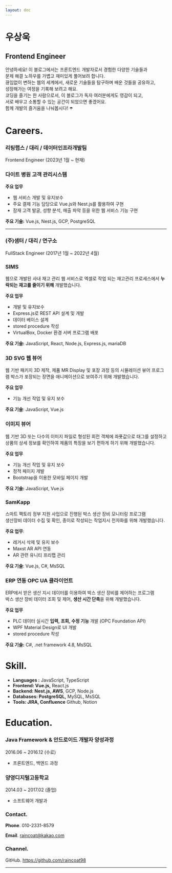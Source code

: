 ```yaml
---
layout: doc
---
```


# 우상욱

## Frontend Engineer

안녕하세요! 이 블로그에서는 프론트엔드 개발자로서 경험한 다양한 기술들과<br>
문제 해결 노하우를 가볍고 재미있게 풀어보려 합니다.<br>
끊임없이 변하는 웹의 세계에서, 새로운 기술들을 탐구하며 배운 것들을 공유하고,<br>
성장해가는 여정을 기록해 보려고 해요.<br>
코딩을 즐기는 한 사람으로서, 이 블로그가 독자 여러분에게도 영감이 되고,<br>
서로 배우고 소통할 수 있는 공간이 되었으면 좋겠어요.<br>
함께 개발의 즐거움을 나눠봅시다! ☂️

# Careers.

### 리팅랩스 / 대리 / 데이터인프라개발팀

Frontend Engineer (2023년 1월 ~ 현재)

### 다이트 병원 고객 관리시스템

**주요 업무**

- 웹 서비스 개발 및 유지보수
- 주요 결제 기능 담당으로 Vue.js와 Nest.js를 활용하여 구현
- 잠재 고객 발굴, 성향 분석, 매출 파악 등을 위한 웹 서비스 기능 구현

**주요 기술:** Vue.js, Nest.js, GCP, PostgreSQL

---

### (주)샘터 / 대리 / 연구소

FullStack Engineer (2017년 1월 ~ 2022년 4월)

### SIMS

웹으로 개발된 사내 재고 관리 웹 서비스로 엑셀로 작업 되는 재고관리 프로세스에서
**누락되는 재고를 줄이기 위해** 개발했습니다.

**주요 업무**

- 개발 및 유지보수
- Express.js로 REST API 설계 및 개발
- 데이터 베이스 설계
- stored procedure 작성
- VirtualBox, Docker 환경 서버 프로그램 배포

**주요 기술:** JavaScript, React, Node.js, Express.js, mariaDB

### 3D SVG 웹 뷰어

웹 기반 패키지 3D 제작, 제품 MR Display 및 포장 과정 등의 시뮬레이션 뷰어 프로그램
박스가 포장되는 장면을 애니메이션으로 보여주기 위해 개발했습니다.

**주요 업무**

- 기능 개선 작업 및 유지 보수

**주요 기술**: JavaScript, Vue.js

### 이미지 뷰어

웹 기반 3D 또는 다수의 이미지 파일로 형성된 회전 객체에 좌푯값으로
태그를 설정하고 상품의 상세 정보를 확인하여 제품의 특징을 보기 편하게 하기 위해 개발했습니다.

**주요 업무**

- 기능 개선 작업 및 유지 보수
- 정적 페이지 개발
- Bootstrap을 이용한 모바일 페이지 개발

**주요 기술:** JavaScript, Vue.js

### SamKapp

스마트 팩토리 정부 지원 사업으로 진행된 박스 생산 장비 모니터링 프로그램<br>
생산장비 데이터 수집 및 확인, 종이로 작성되는 작업지시 전자화를 위해 개발했습니다.

**주요 업무**:

- 레거시 삭제 및 유지 보수
- Maxst AR API 연동
- AR 관련 유니티 프리팹 관리

**주요 기술**: Vue.js, C#, MsSQL

### **ERP 연동 OPC UA 클라이언트**

ERP에서 받은 생산 지시 데이터를 이용하여 박스 생산 장비를 제어하는 프로그램<br>
박스 생산 장비 데이터 조회 및 제어, **생산 시간 단축**을 위해 개발했습니다.

**주요 업무**

- PLC 데이터 실시간 **입력, 조회, 수정 기능** 개발 (OPC Foundation API)
- WPF Material Design로 UI 개발
- stored procedure 작성

**주요 기술:** C#, .net framework 4.8, MsSQL

# Skill.

- **Languages :** JavaScript, TypeScript
- **Frontend: Vue.js,** React.js
- **Backend: Nest.js, AWS**, GCP, Node.js
- **Databases: PostgreSQL,** MySQL, MsSQL
- **Tools: JIRA, Confluence** Github, Notion

# Education.

### Java Framework & 안드로이드 개발자 양성과정

2016.06 ~ 2016.12 (수료)

- 프론트엔드, 백엔드 과정

### 양영디지털고등학교

2014.03 ~ 2017.02 (졸업)

- 소프트웨어 개발과

### Contact.

**Phone**. 010-2331-8579

**Email**. raincoat@kakao.com

### Channel.

GitHub. https://github.com/raincoat98

---
